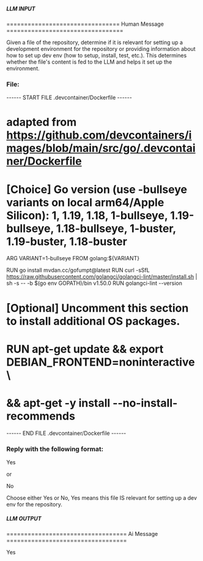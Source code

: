 ##### LLM INPUT #####
================================ Human Message =================================

Given a file of the repository, determine if it is relevant for setting up a development environment for the repository or providing information about how to set up dev env (how to setup, install, test, etc.). This determines whether the file's content is fed to the LLM and helps it set up the environment.

### File:
------ START FILE .devcontainer/Dockerfile ------
# adapted from https://github.com/devcontainers/images/blob/main/src/go/.devcontainer/Dockerfile

# [Choice] Go version (use -bullseye variants on local arm64/Apple Silicon): 1, 1.19, 1.18, 1-bullseye, 1.19-bullseye, 1.18-bullseye, 1-buster, 1.19-buster, 1.18-buster
ARG VARIANT=1-bullseye
FROM golang:${VARIANT}

RUN go install mvdan.cc/gofumpt@latest
RUN curl -sSfL https://raw.githubusercontent.com/golangci/golangci-lint/master/install.sh | sh -s -- -b $(go env GOPATH)/bin v1.50.0
RUN golangci-lint --version

# [Optional] Uncomment this section to install additional OS packages.
# RUN apt-get update && export DEBIAN_FRONTEND=noninteractive \
#     && apt-get -y install --no-install-recommends <your-package-list-here>

------ END FILE .devcontainer/Dockerfile ------

### Reply with the following format:

<rel>Yes</rel>

or

<rel>No</rel>

Choose either Yes or No, Yes means this file IS relevant for setting up a dev env for the repository.

##### LLM OUTPUT #####
================================== Ai Message ==================================

<rel>Yes</rel>